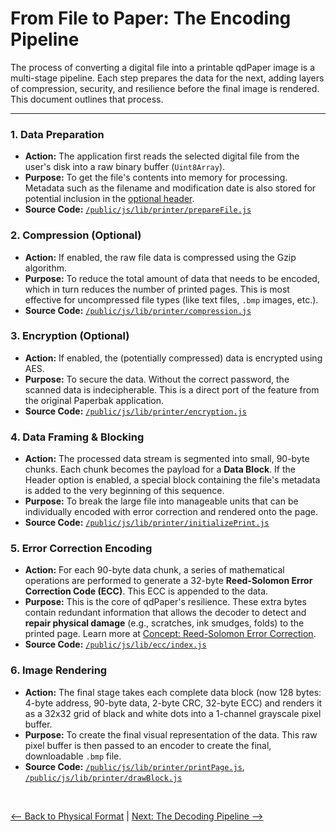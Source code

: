 # From File to Paper: The Encoding Pipeline

The process of converting a digital file into a printable qdPaper image is a multi-stage pipeline. Each step prepares the data for the next, adding layers of compression, security, and resilience before the final image is rendered. This document outlines that process.

---

### 1. Data Preparation

* **Action:** The application first reads the selected digital file from the user's disk into a raw binary buffer (`Uint8Array`).
* **Purpose:** To get the file's contents into memory for processing. Metadata such as the filename and modification date is also stored for potential inclusion in the [optional header](./physical-format.md).
* **Source Code:** [`/public/js/lib/printer/prepareFile.js`](../public/js/lib/printer/prepareFile.js)

### 2. Compression (Optional)

* **Action:** If enabled, the raw file data is compressed using the Gzip algorithm.
* **Purpose:** To reduce the total amount of data that needs to be encoded, which in turn reduces the number of printed pages. This is most effective for uncompressed file types (like text files, `.bmp` images, etc.).
* **Source Code:** [`/public/js/lib/printer/compression.js`](../public/js/lib/printer/compression.js)

### 3. Encryption (Optional)

* **Action:** If enabled, the (potentially compressed) data is encrypted using AES.
* **Purpose:** To secure the data. Without the correct password, the scanned data is indecipherable. This is a direct port of the feature from the original Paperbak application.
* **Source Code:** [`/public/js/lib/printer/encryption.js`](../public/js/lib/printer/encryption.js)

### 4. Data Framing & Blocking

* **Action:** The processed data stream is segmented into small, 90-byte chunks. Each chunk becomes the payload for a **Data Block**. If the Header option is enabled, a special block containing the file's metadata is added to the very beginning of this sequence.
* **Purpose:** To break the large file into manageable units that can be individually encoded with error correction and rendered onto the page.
* **Source Code:** [`/public/js/lib/printer/initializePrint.js`](../public/js/lib/printer/initializePrint.js)

### 5. Error Correction Encoding

* **Action:** For each 90-byte data chunk, a series of mathematical operations are performed to generate a 32-byte **Reed-Solomon Error Correction Code (ECC)**. This ECC is appended to the data.
* **Purpose:** This is the core of qdPaper's resilience. These extra bytes contain redundant information that allows the decoder to detect and **repair physical damage** (e.g., scratches, ink smudges, folds) to the printed page. Learn more at [Concept: Reed-Solomon Error Correction](./error-correction.md).
* **Source Code:** [`/public/js/lib/ecc/index.js`](../public/js/lib/ecc/index.js)

### 6. Image Rendering

* **Action:** The final stage takes each complete data block (now 128 bytes: 4-byte address, 90-byte data, 2-byte CRC, 32-byte ECC) and renders it as a 32x32 grid of black and white dots into a 1-channel grayscale pixel buffer.
* **Purpose:** To create the final visual representation of the data. This raw pixel buffer is then passed to an encoder to create the final, downloadable `.bmp` file.
* **Source Code:** [`/public/js/lib/printer/printPage.js`](../public/js/lib/printer/printPage.js), [`/public/js/lib/printer/drawBlock.js`](../public/js/lib/printer/drawBlock.js)

<br>

[<-- Back to Physical Format](./physical-format.md) | [Next: The Decoding Pipeline -->](./decoding-pipeline.md)
